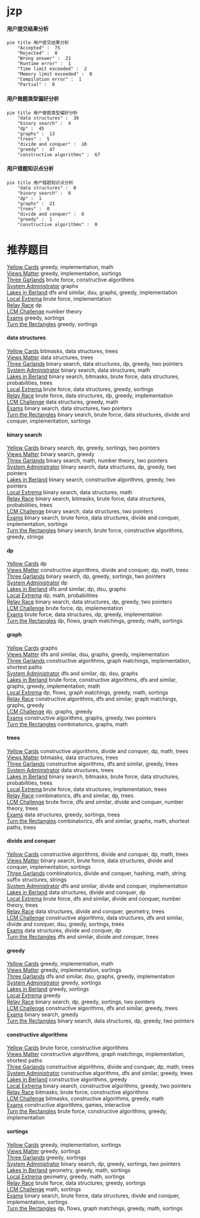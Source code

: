 # jzp
<!-- tabs:start -->
#### **用户提交结果分析**

```mermaid
pie title 用户提交结果分析
    "Accepted" :  75
    "Rejected" :  0
    "Wrong answer" :  21
    "Runtime error" :  1
    "Time limit exceeded" :  2
    "Memory limit exceeded" :  0
    "Compilation error" :  1
    "Partial" :  0
```
#### **用户做题类型偏好分析**

```mermaid
pie title 用户做题类型偏好分析
    "data structures" :  30
    "binary search" :  4
    "dp" :  45
    "graphs" :  13
    "trees" :  5
    "divide and conquer" :  10
    "greedy" :  47
    "constructive algorithms" :  67
```
#### **用户错题知识点分析**

```mermaid
pie title 用户错题知识点分析
    "data structures" :  0
    "binary search" :  0
    "dp" :  1
    "graphs" :  21
    "trees" :  0
    "divide and conquer" :  0
    "greedy" :  1
    "constructive algorithms" :  0
```
<!-- tabs:end -->
# 推荐题目
[Yellow Cards](http://codeforces.com/problemset/problem/1215/A)		greedy,
                        implementation,
                        math		  
[Views Matter](http://codeforces.com/problemset/problem/1061/B)		greedy,
                        implementation,
                        sortings		  
[Three Garlands](http://codeforces.com/problemset/problem/911/C)		brute force,
                        constructive algorithms		  
[System Administrator](http://codeforces.com/problemset/problem/22/C)		graphs		  
[Lakes in Berland](http://codeforces.com/problemset/problem/723/D)		dfs and similar,
                        dsu,
                        graphs,
                        greedy,
                        implementation		  
[Local Extrema](http://codeforces.com/problemset/problem/888/A)		brute force,
                        implementation		  
[Relay Race](http://codeforces.com/problemset/problem/213/C)		dp		  
[LCM Challenge](https://codeforces.com/contest/236/problem/C)		number theory		  
[Exams](http://codeforces.com/problemset/problem/479/C)		greedy,
                        sortings		  
[Turn the Rectangles](http://codeforces.com/problemset/problem/1008/B)		greedy,
                        sortings		  
<!-- tabs:start -->
#### **data structures**
[Yellow Cards](http://codeforces.com/problemset/problem/620/E)		bitmasks,
                        data structures,
                        trees		  
[Views Matter](http://codeforces.com/problemset/problem/1491/H)		data structures,
                        trees		  
[Three Garlands](http://codeforces.com/problemset/problem/1492/C)		binary search,
                        data structures,
                        dp,
                        greedy,
                        two pointers		  
[System Administrator](http://codeforces.com/problemset/problem/1490/G)		binary search,
                        data structures,
                        math		  
[Lakes in Berland](http://codeforces.com/problemset/problem/1479/D)		binary search,
                        bitmasks,
                        brute force,
                        data structures,
                        probabilities,
                        trees		  
[Local Extrema](http://codeforces.com/problemset/problem/1497/A)		brute force,
                        data structures,
                        greedy,
                        sortings		  
[Relay Race](http://codeforces.com/problemset/problem/1491/C)		brute force,
                        data structures,
                        dp,
                        greedy,
                        implementation		  
[LCM Challenge](http://codeforces.com/problemset/problem/1492/B)		data structures,
                        greedy,
                        math		  
[Exams](http://codeforces.com/problemset/problem/1436/E)		binary search,
                        data structures,
                        two pointers		  
[Turn the Rectangles](http://codeforces.com/problemset/problem/1461/D)		binary search,
                        brute force,
                        data structures,
                        divide and conquer,
                        implementation,
                        sortings		  
#### **binary search**
[Yellow Cards](http://codeforces.com/problemset/problem/1470/A)		binary search,
                        dp,
                        greedy,
                        sortings,
                        two pointers		  
[Views Matter](http://codeforces.com/problemset/problem/505/E)		binary search,
                        greedy		  
[Three Garlands](https://codeforces.com/contest/1424/problem/J)		binary search,
                        math,
                        number theory,
                        two pointers		  
[System Administrator](http://codeforces.com/problemset/problem/1492/C)		binary search,
                        data structures,
                        dp,
                        greedy,
                        two pointers		  
[Lakes in Berland](http://codeforces.com/problemset/problem/1463/D)		binary search,
                        constructive algorithms,
                        greedy,
                        two pointers		  
[Local Extrema](http://codeforces.com/problemset/problem/1490/G)		binary search,
                        data structures,
                        math		  
[Relay Race](http://codeforces.com/problemset/problem/1479/D)		binary search,
                        bitmasks,
                        brute force,
                        data structures,
                        probabilities,
                        trees		  
[LCM Challenge](http://codeforces.com/problemset/problem/1436/E)		binary search,
                        data structures,
                        two pointers		  
[Exams](http://codeforces.com/problemset/problem/1461/D)		binary search,
                        brute force,
                        data structures,
                        divide and conquer,
                        implementation,
                        sortings		  
[Turn the Rectangles](http://codeforces.com/problemset/problem/1493/C)		binary search,
                        brute force,
                        constructive algorithms,
                        greedy,
                        strings		  
#### **dp**
[Yellow Cards](http://codeforces.com/problemset/problem/213/C)		dp		  
[Views Matter](http://codeforces.com/problemset/problem/1379/E)		constructive algorithms,
                        divide and conquer,
                        dp,
                        math,
                        trees		  
[Three Garlands](http://codeforces.com/problemset/problem/1470/A)		binary search,
                        dp,
                        greedy,
                        sortings,
                        two pointers		  
[System Administrator](http://codeforces.com/problemset/problem/730/J)		dp		  
[Lakes in Berland](http://codeforces.com/problemset/problem/505/B)		dfs and similar,
                        dp,
                        dsu,
                        graphs		  
[Local Extrema](http://codeforces.com/problemset/problem/768/D)		dp,
                        math,
                        probabilities		  
[Relay Race](http://codeforces.com/problemset/problem/1492/C)		binary search,
                        data structures,
                        dp,
                        greedy,
                        two pointers		  
[LCM Challenge](https://codeforces.com/contest/1457/problem/C)		brute force,
                        dp,
                        implementation		  
[Exams](http://codeforces.com/problemset/problem/1491/C)		brute force,
                        data structures,
                        dp,
                        greedy,
                        implementation		  
[Turn the Rectangles](http://codeforces.com/problemset/problem/1437/C)		dp,
                        flows,
                        graph matchings,
                        greedy,
                        math,
                        sortings		  
#### **graph**
[Yellow Cards](http://codeforces.com/problemset/problem/22/C)		graphs		  
[Views Matter](http://codeforces.com/problemset/problem/723/D)		dfs and similar,
                        dsu,
                        graphs,
                        greedy,
                        implementation		  
[Three Garlands](http://codeforces.com/problemset/problem/266/B)		constructive algorithms,
                        graph matchings,
                        implementation,
                        shortest paths		  
[System Administrator](http://codeforces.com/problemset/problem/505/B)		dfs and similar,
                        dp,
                        dsu,
                        graphs		  
[Lakes in Berland](http://codeforces.com/problemset/problem/1487/C)		brute force,
                        constructive algorithms,
                        dfs and similar,
                        graphs,
                        greedy,
                        implementation,
                        math		  
[Local Extrema](http://codeforces.com/problemset/problem/1437/C)		dp,
                        flows,
                        graph matchings,
                        greedy,
                        math,
                        sortings		  
[Relay Race](http://codeforces.com/problemset/problem/1470/D)		constructive algorithms,
                        dfs and similar,
                        graph matchings,
                        graphs,
                        greedy		  
[LCM Challenge](http://codeforces.com/problemset/problem/1476/C)		dp,
                        graphs,
                        greedy		  
[Exams](http://codeforces.com/problemset/problem/1304/D)		constructive algorithms,
                        graphs,
                        greedy,
                        two pointers		  
[Turn the Rectangles](http://codeforces.com/problemset/problem/1475/C)		combinatorics,
                        graphs,
                        math		  
#### **trees**
[Yellow Cards](http://codeforces.com/problemset/problem/1379/E)		constructive algorithms,
                        divide and conquer,
                        dp,
                        math,
                        trees		  
[Views Matter](http://codeforces.com/problemset/problem/620/E)		bitmasks,
                        data structures,
                        trees		  
[Three Garlands](http://codeforces.com/problemset/problem/1325/C)		constructive algorithms,
                        dfs and similar,
                        greedy,
                        trees		  
[System Administrator](http://codeforces.com/problemset/problem/1491/H)		data structures,
                        trees		  
[Lakes in Berland](http://codeforces.com/problemset/problem/1479/D)		binary search,
                        bitmasks,
                        brute force,
                        data structures,
                        probabilities,
                        trees		  
[Local Extrema](http://codeforces.com/problemset/problem/1511/C)		brute force,
                        data structures,
                        implementation,
                        trees		  
[Relay Race](http://codeforces.com/problemset/problem/1499/F)		combinatorics,
                        dfs and similar,
                        dp,
                        trees		  
[LCM Challenge](http://codeforces.com/problemset/problem/1491/E)		brute force,
                        dfs and similar,
                        divide and conquer,
                        number theory,
                        trees		  
[Exams](http://codeforces.com/problemset/problem/1466/D)		data structures,
                        greedy,
                        sortings,
                        trees		  
[Turn the Rectangles](http://codeforces.com/problemset/problem/1495/D)		combinatorics,
                        dfs and similar,
                        graphs,
                        math,
                        shortest paths,
                        trees		  
#### **divide and conquer**
[Yellow Cards](http://codeforces.com/problemset/problem/1379/E)		constructive algorithms,
                        divide and conquer,
                        dp,
                        math,
                        trees		  
[Views Matter](http://codeforces.com/problemset/problem/1461/D)		binary search,
                        brute force,
                        data structures,
                        divide and conquer,
                        implementation,
                        sortings		  
[Three Garlands](http://codeforces.com/problemset/problem/1466/G)		combinatorics,
                        divide and conquer,
                        hashing,
                        math,
                        string suffix structures,
                        strings		  
[System Administrator](http://codeforces.com/problemset/problem/1490/D)		dfs and similar,
                        divide and conquer,
                        implementation		  
[Lakes in Berland](https://codeforces.com/contest/1483/problem/C)		data structures,
                        divide and conquer,
                        dp		  
[Local Extrema](http://codeforces.com/problemset/problem/1491/E)		brute force,
                        dfs and similar,
                        divide and conquer,
                        number theory,
                        trees		  
[Relay Race](http://codeforces.com/problemset/problem/1303/G)		data structures,
                        divide and conquer,
                        geometry,
                        trees		  
[LCM Challenge](http://codeforces.com/problemset/problem/1494/D)		constructive algorithms,
                        data structures,
                        dfs and similar,
                        divide and conquer,
                        dsu,
                        greedy,
                        sortings,
                        trees		  
[Exams](http://codeforces.com/problemset/problem/1482/E)		data structures,
                        divide and conquer,
                        dp		  
[Turn the Rectangles](http://codeforces.com/problemset/problem/566/C)		dfs and similar,
                        divide and conquer,
                        trees		  
#### **greedy**
[Yellow Cards](http://codeforces.com/problemset/problem/1215/A)		greedy,
                        implementation,
                        math		  
[Views Matter](http://codeforces.com/problemset/problem/1061/B)		greedy,
                        implementation,
                        sortings		  
[Three Garlands](http://codeforces.com/problemset/problem/723/D)		dfs and similar,
                        dsu,
                        graphs,
                        greedy,
                        implementation		  
[System Administrator](http://codeforces.com/problemset/problem/479/C)		greedy,
                        sortings		  
[Lakes in Berland](http://codeforces.com/problemset/problem/1008/B)		greedy,
                        sortings		  
[Local Extrema](http://codeforces.com/problemset/problem/870/B)		greedy		  
[Relay Race](http://codeforces.com/problemset/problem/1470/A)		binary search,
                        dp,
                        greedy,
                        sortings,
                        two pointers		  
[LCM Challenge](http://codeforces.com/problemset/problem/1325/C)		constructive algorithms,
                        dfs and similar,
                        greedy,
                        trees		  
[Exams](http://codeforces.com/problemset/problem/505/E)		binary search,
                        greedy		  
[Turn the Rectangles](http://codeforces.com/problemset/problem/1492/C)		binary search,
                        data structures,
                        dp,
                        greedy,
                        two pointers		  
#### **constructive algorithms**
[Yellow Cards](http://codeforces.com/problemset/problem/911/C)		brute force,
                        constructive algorithms		  
[Views Matter](http://codeforces.com/problemset/problem/266/B)		constructive algorithms,
                        graph matchings,
                        implementation,
                        shortest paths		  
[Three Garlands](http://codeforces.com/problemset/problem/1379/E)		constructive algorithms,
                        divide and conquer,
                        dp,
                        math,
                        trees		  
[System Administrator](http://codeforces.com/problemset/problem/1325/C)		constructive algorithms,
                        dfs and similar,
                        greedy,
                        trees		  
[Lakes in Berland](http://codeforces.com/problemset/problem/1493/A)		constructive algorithms,
                        greedy		  
[Local Extrema](http://codeforces.com/problemset/problem/1463/D)		binary search,
                        constructive algorithms,
                        greedy,
                        two pointers		  
[Relay Race](https://codeforces.com/contest/1456/problem/B)		bitmasks,
                        brute force,
                        constructive algorithms		  
[LCM Challenge](http://codeforces.com/problemset/problem/1492/D)		bitmasks,
                        constructive algorithms,
                        greedy,
                        math		  
[Exams](https://codeforces.com/contest/1504/problem/D)		constructive algorithms,
                        games,
                        interactive		  
[Turn the Rectangles](https://codeforces.com/contest/1483/problem/A)		brute force,
                        constructive algorithms,
                        greedy,
                        implementation		  
#### **sortings**
[Yellow Cards](http://codeforces.com/problemset/problem/1061/B)		greedy,
                        implementation,
                        sortings		  
[Views Matter](http://codeforces.com/problemset/problem/479/C)		greedy,
                        sortings		  
[Three Garlands](http://codeforces.com/problemset/problem/1008/B)		greedy,
                        sortings		  
[System Administrator](http://codeforces.com/problemset/problem/1470/A)		binary search,
                        dp,
                        greedy,
                        sortings,
                        two pointers		  
[Lakes in Berland](https://codeforces.com/contest/1496/problem/C)		geometry,
                        greedy,
                        math,
                        sortings		  
[Local Extrema](http://codeforces.com/problemset/problem/1495/A)		geometry,
                        greedy,
                        math,
                        sortings		  
[Relay Race](http://codeforces.com/problemset/problem/1497/A)		brute force,
                        data structures,
                        greedy,
                        sortings		  
[LCM Challenge](http://codeforces.com/problemset/problem/1427/A)		math,
                        sortings		  
[Exams](http://codeforces.com/problemset/problem/1461/D)		binary search,
                        brute force,
                        data structures,
                        divide and conquer,
                        implementation,
                        sortings		  
[Turn the Rectangles](http://codeforces.com/problemset/problem/1437/C)		dp,
                        flows,
                        graph matchings,
                        greedy,
                        math,
                        sortings		  
<!-- tabs:end -->
